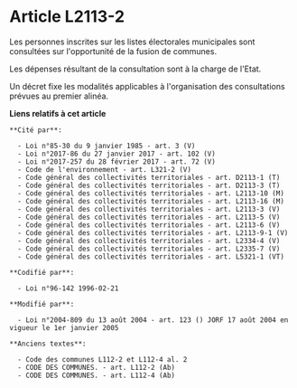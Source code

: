 # Article L2113-2

Les personnes inscrites sur les listes électorales municipales sont consultées sur l'opportunité de la fusion de communes.

Les dépenses résultant de la consultation sont à la charge de l'Etat.

Un décret fixe les modalités applicables à l'organisation des consultations prévues au premier alinéa.

**Liens relatifs à cet article**

	**Cité par**:

	  - Loi n°85-30 du 9 janvier 1985 - art. 3 (V)
	  - Loi n°2017-86 du 27 janvier 2017 - art. 102 (V)
	  - Loi n°2017-257 du 28 février 2017 - art. 72 (V)
	  - Code de l'environnement - art. L321-2 (V)
	  - Code général des collectivités territoriales - art. D2113-1 (T)
	  - Code général des collectivités territoriales - art. D2113-3 (T)
	  - Code général des collectivités territoriales - art. L2113-10 (M)
	  - Code général des collectivités territoriales - art. L2113-16 (M)
	  - Code général des collectivités territoriales - art. L2113-3 (V)
	  - Code général des collectivités territoriales - art. L2113-5 (V)
	  - Code général des collectivités territoriales - art. L2113-6 (V)
	  - Code général des collectivités territoriales - art. L2113-9-1 (V)
	  - Code général des collectivités territoriales - art. L2334-4 (V)
	  - Code général des collectivités territoriales - art. L2335-7 (V)
	  - Code général des collectivités territoriales - art. L5321-1 (VT)

	**Codifié par**:

	  - Loi n°96-142 1996-02-21

	**Modifié par**:

	  - Loi n°2004-809 du 13 août 2004 - art. 123 () JORF 17 août 2004 en vigueur le 1er janvier 2005

	**Anciens textes**:

	  - Code des communes L112-2 et L112-4 al. 2
	  - CODE DES COMMUNES. - art. L112-2 (Ab)
	  - CODE DES COMMUNES. - art. L112-4 (Ab)
